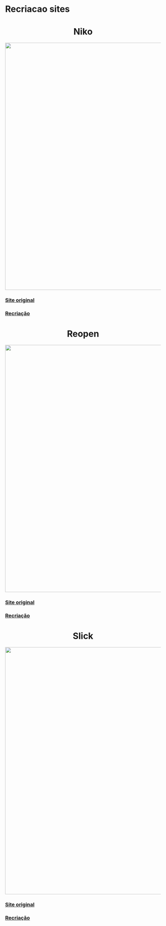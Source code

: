 # Recriacao sites
<h1 align="center" >Niko</h1>
<img src="https://lucassimaog6.github.io/Reproducao_de_Layout/niko.png" width="800px"/>

### [Site original](https://preview.colorlib.com/theme/niko/)

### [Recriação](https://samaralcunha.github.io/Recriacao-sites/Niko)


<h1 align="center" >Reopen</h1>
<img src="https://lucassimaog6.github.io/Reproducao_de_Layout/reopen.png" width="800px"/>

### [Site original](https://preview.colorlib.com/theme/reopen/)

### [Recriação](https://samaralcunha.github.io/Recriacao-sites/CotemigReopen)


<h1 align="center" >Slick</h1>
<img src="https://lucassimaog6.github.io/Reproducao_de_Layout/slick.png" width="800px"/>

### [Site original](https://prium.github.io/slick/)

### [Recriação](https://samaralcunha.github.io/Recriacao-sites/Slick)

